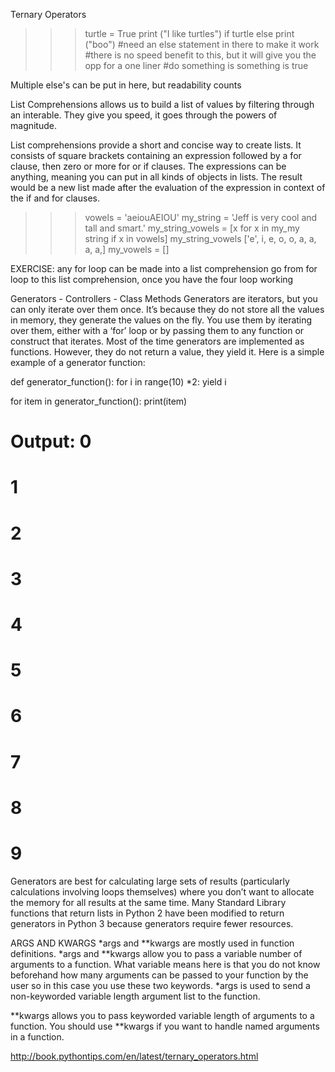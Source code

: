 Ternary Operators
>>>turtle = True
>>>print ("I like turtles") if turtle else print ("boo")
#need an else statement in there to make it work
#there is no speed benefit to this, but it will give you the opp for a one liner
    #do something is something is true
    
Multiple else's can be put in here, but readability counts

List Comprehensions 
allows us to build a list of values by filtering through an interable. 
They give you speed, it goes through the powers of magnitude. 

List comprehensions provide a short and concise way to create lists. It consists of square brackets containing an expression followed by a for clause, then zero or more for or if clauses. The expressions can be anything, meaning you can put in all kinds of objects in lists. The result would be a new list made after the evaluation of the expression in context of the if and for clauses.

>>>vowels = 'aeiouAEIOU'
>>>my_string = 'Jeff is very cool and tall and smart.'
>>>my_string_vowels = [x for x in my_my string if x in vowels]
>>>my_string_vowels
['e', i, e, o, o, a, a, a, a,]
>>>my_vowels = []

EXERCISE: any for loop can be made into a list comprehension
  go from for loop to this list comprehension, once you have the four loop working
  
Generators - Controllers - Class Methods
Generators are iterators, but you can only iterate over them once. It’s because they do not store all the values in memory, they generate the values on the fly. You use them by iterating over them, either with a ‘for’ loop or by passing them to any function or construct that iterates. Most of the time generators are implemented as functions. However, they do not return a value, they yield it. Here is a simple example of a generator function:

def generator_function():
    for i in range(10) *2:
        yield i

for item in generator_function():
    print(item)

# Output: 0
# 1
# 2
# 3
# 4
# 5
# 6
# 7
# 8
# 9

Generators are best for calculating large sets of results (particularly calculations involving loops themselves) where you don’t want to allocate the memory for all results at the same time. Many Standard Library functions that return lists in Python 2 have been modified to return generators in Python 3 because generators require fewer resources.

ARGS AND KWARGS
*args and **kwargs are mostly used in function definitions. *args and **kwargs allow you to pass a variable number of arguments to a function. What variable means here is that you do not know beforehand how many arguments can be passed to your function by the user so in this case you use these two keywords. *args is used to send a non-keyworded variable length argument list to the function.

**kwargs allows you to pass keyworded variable length of arguments to a function. You should use **kwargs if you want to handle named arguments in a function. 

http://book.pythontips.com/en/latest/ternary_operators.html
